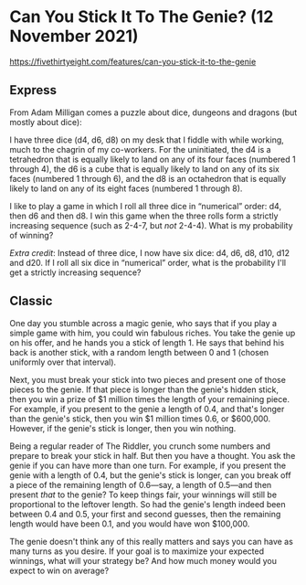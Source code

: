 # Can You Stick It To The Genie? (12 November 2021)

https://fivethirtyeight.com/features/can-you-stick-it-to-the-genie

## Express

From Adam Milligan comes a puzzle about dice, dungeons and dragons (but mostly about dice):

I have three dice (d4, d6, d8) on my desk that I fiddle with while working, much to the chagrin of my co-workers.
For the uninitiated, the d4 is a tetrahedron that is equally likely to land on any of its four faces (numbered 1 through 4), the d6 is a cube that is equally likely to land on any of its six faces (numbered 1 through 6), and the d8 is an octahedron that is equally likely to land on any of its eight faces (numbered 1 through 8).

I like to play a game in which I roll all three dice in “numerical” order: d4, then d6 and then d8.
I win this game when the three rolls form a strictly increasing sequence (such as 2-4-7, but *not* 2-4-4).
What is my probability of winning?

*Extra credit*: Instead of three dice, I now have six dice: d4, d6, d8, d10, d12 and d20.
If I roll all six dice in “numerical” order, what is the probability I'll get a strictly increasing sequence?

## Classic

One day you stumble across a magic genie, who says that if you play a simple game with him, you could win fabulous riches.
You take the genie up on his offer, and he hands you a stick of length 1.
He says that behind his back is another stick, with a random length between 0 and 1 (chosen uniformly over that interval).

Next, you must break your stick into two pieces and present one of those pieces to the genie.
If that piece is longer than the genie's hidden stick, then you win a prize of $1 million times the length of your remaining piece.
For example, if you present to the genie a length of 0.4, and that's longer than the genie's stick, then you win $1 million times 0.6, or $600,000.
However, if the genie's stick is longer, then you win nothing.

Being a regular reader of The Riddler, you crunch some numbers and prepare to break your stick in half.
But then you have a thought.
You ask the genie if you can have more than one turn.
For example, if you present the genie with a length of 0.4, but the genie's stick is longer, can you break off a piece of the remaining length of 0.6—say, a length of 0.5—and then present *that* to the genie?
To keep things fair, your winnings will still be proportional to the leftover length.
So had the genie's length indeed been between 0.4 and 0.5, your first and second guesses, then the remaining length would have been 0.1, and you would have won $100,000.

The genie doesn't think any of this really matters and says you can have as many turns as you desire.
If your goal is to maximize your expected winnings, what will your strategy be?
And how much money would you expect to win on average?


